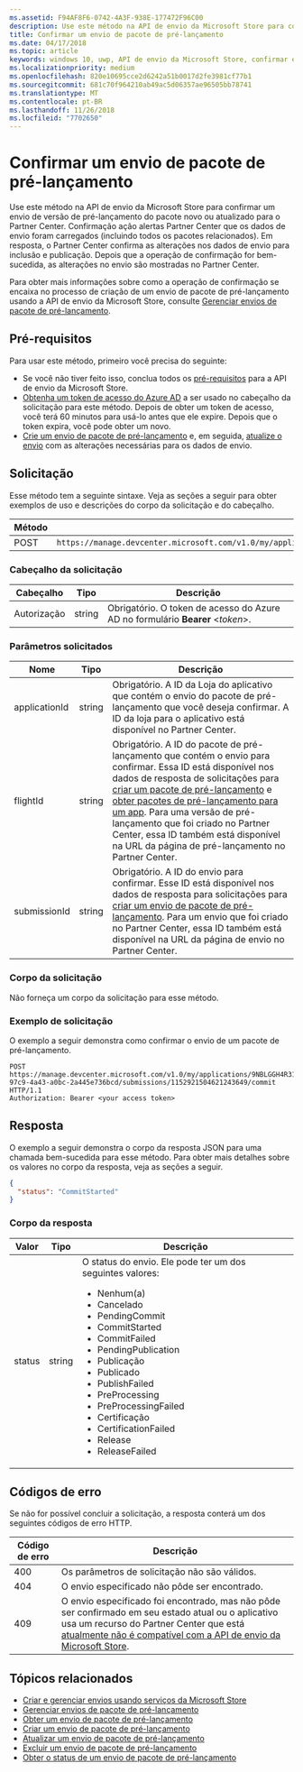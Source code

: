 ```yaml
---
ms.assetid: F94AF8F6-0742-4A3F-938E-177472F96C00
description: Use este método na API de envio da Microsoft Store para confirmar um envio de versão de pré-lançamento do pacote novo ou atualizado para o Partner Center.
title: Confirmar um envio de pacote de pré-lançamento
ms.date: 04/17/2018
ms.topic: article
keywords: windows 10, uwp, API de envio da Microsoft Store, confirmar envio de versão de pré-lançamento
ms.localizationpriority: medium
ms.openlocfilehash: 820e10695cce2d6242a51b0017d2fe3981cf77b1
ms.sourcegitcommit: 681c70f964210ab49ac5d06357ae96505bb78741
ms.translationtype: MT
ms.contentlocale: pt-BR
ms.lasthandoff: 11/26/2018
ms.locfileid: "7702650"
---
```

# <a name="commit-a-package-flight-submission"></a>Confirmar um envio de pacote de pré-lançamento

Use este método na API de envio da Microsoft Store para confirmar um envio de versão de pré-lançamento do pacote novo ou atualizado para o Partner Center. Confirmação ação alertas Partner Center que os dados de envio foram carregados (incluindo todos os pacotes relacionados). Em resposta, o Partner Center confirma as alterações nos dados de envio para inclusão e publicação. Depois que a operação de confirmação for bem-sucedida, as alterações no envio são mostradas no Partner Center.

Para obter mais informações sobre como a operação de confirmação se encaixa no processo de criação de um envio de pacote de pré-lançamento usando a API de envio da Microsoft Store, consulte [Gerenciar envios de pacote de pré-lançamento](manage-flight-submissions.md).

## <a name="prerequisites"></a>Pré-requisitos

Para usar este método, primeiro você precisa do seguinte:

* Se você não tiver feito isso, conclua todos os [pré-requisitos](create-and-manage-submissions-using-windows-store-services.md#prerequisites) para a API de envio da Microsoft Store.
* [Obtenha um token de acesso do Azure AD](create-and-manage-submissions-using-windows-store-services.md#obtain-an-azure-ad-access-token) a ser usado no cabeçalho da solicitação para este método. Depois de obter um token de acesso, você terá 60 minutos para usá-lo antes que ele expire. Depois que o token expira, você pode obter um novo.
* [Crie um envio de pacote de pré-lançamento](create-a-flight-submission.md) e, em seguida, [atualize o envio](update-a-flight-submission.md) com as alterações necessárias para os dados de envio.

## <a name="request"></a>Solicitação

Esse método tem a seguinte sintaxe. Veja as seções a seguir para obter exemplos de uso e descrições do corpo da solicitação e do cabeçalho.

| Método | URI da solicitação                                                      |
|--------|------------------------------------------------------------------|
| POST    | ```https://manage.devcenter.microsoft.com/v1.0/my/applications/{applicationId}/flights/{flightId}/submissions/{submissionId}/commit``` |


### <a name="request-header"></a>Cabeçalho da solicitação

| Cabeçalho        | Tipo   | Descrição                                                                 |
|---------------|--------|-----------------------------------------------------------------------------|
| Autorização | string | Obrigatório. O token de acesso do Azure AD no formulário **Bearer** &lt;*token*&gt;. |


### <a name="request-parameters"></a>Parâmetros solicitados

| Nome        | Tipo   | Descrição                                                                 |
|---------------|--------|-----------------------------------------------------------------------------|
| applicationId | string | Obrigatório. A ID da Loja do aplicativo que contém o envio do pacote de pré-lançamento que você deseja confirmar. A ID da loja para o aplicativo está disponível no Partner Center.  |
| flightId | string | Obrigatório. A ID do pacote de pré-lançamento que contém o envio para confirmar. Essa ID está disponível nos dados de resposta de solicitações para [criar um pacote de pré-lançamento](create-a-flight.md) e [obter pacotes de pré-lançamento para um app](get-flights-for-an-app.md). Para uma versão de pré-lançamento que foi criado no Partner Center, essa ID também está disponível na URL da página de pré-lançamento no Partner Center.  |
| submissionId | string | Obrigatório. A ID do envio para confirmar. Esse ID está disponível nos dados de resposta para solicitações para [criar um envio de pacote de pré-lançamento](create-a-flight-submission.md). Para um envio que foi criado no Partner Center, essa ID também está disponível na URL da página de envio no Partner Center.  |


### <a name="request-body"></a>Corpo da solicitação

Não forneça um corpo da solicitação para esse método.

### <a name="request-example"></a>Exemplo de solicitação

O exemplo a seguir demonstra como confirmar o envio de um pacote de pré-lançamento.

```
POST https://manage.devcenter.microsoft.com/v1.0/my/applications/9NBLGGH4R315/flights/43e448df-97c9-4a43-a0bc-2a445e736bcd/submissions/1152921504621243649/commit HTTP/1.1
Authorization: Bearer <your access token>
```

## <a name="response"></a>Resposta

O exemplo a seguir demonstra o corpo da resposta JSON para uma chamada bem-sucedida para esse método. Para obter mais detalhes sobre os valores no corpo da resposta, veja as seções a seguir.

```json
{
  "status": "CommitStarted"
}
```

### <a name="response-body"></a>Corpo da resposta

| Valor      | Tipo   | Descrição                                                                                                                                                                                                                                                                         |
|------------|--------|----------------------------------------------------------------------------------------------------------------------------------------------------------------------------------------------------------------------------------------------------------------------------------------|
| status           | string  | O status do envio. Ele pode ter um dos seguintes valores: <ul><li>Nenhum(a)</li><li>Cancelado</li><li>PendingCommit</li><li>CommitStarted</li><li>CommitFailed</li><li>PendingPublication</li><li>Publicação</li><li>Publicado</li><li>PublishFailed</li><li>PreProcessing</li><li>PreProcessingFailed</li><li>Certificação</li><li>CertificationFailed</li><li>Release</li><li>ReleaseFailed</li></ul>  |


## <a name="error-codes"></a>Códigos de erro

Se não for possível concluir a solicitação, a resposta conterá um dos seguintes códigos de erro HTTP.

| Código de erro |  Descrição   |
|--------|------------------|
| 400  | Os parâmetros de solicitação não são válidos. |
| 404  | O envio especificado não pôde ser encontrado. |
| 409  | O envio especificado foi encontrado, mas não pôde ser confirmado em seu estado atual ou o aplicativo usa um recurso do Partner Center que está [atualmente não é compatível com a API de envio da Microsoft Store](create-and-manage-submissions-using-windows-store-services.md#not_supported). |


## <a name="related-topics"></a>Tópicos relacionados

* [Criar e gerenciar envios usando serviços da Microsoft Store](create-and-manage-submissions-using-windows-store-services.md)
* [Gerenciar envios de pacote de pré-lançamento](manage-flight-submissions.md)
* [Obter um envio de pacote de pré-lançamento](get-a-flight-submission.md)
* [Criar um envio de pacote de pré-lançamento](create-a-flight-submission.md)
* [Atualizar um envio de pacote de pré-lançamento](update-a-flight-submission.md)
* [Excluir um envio de pacote de pré-lançamento](delete-a-flight-submission.md)
* [Obter o status de um envio de pacote de pré-lançamento](get-status-for-a-flight-submission.md)
